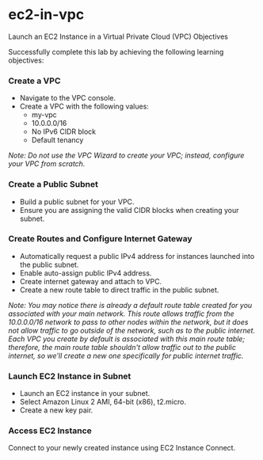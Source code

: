 # ec2-in-vpc
Launch an EC2 Instance in a Virtual Private Cloud (VPC)
Objectives

Successfully complete this lab by achieving the following learning objectives:

### Create a VPC

- Navigate to the VPC console.
- Create a VPC with the following values:
  - my-vpc
  - 10.0.0.0/16
  - No IPv6 CIDR block
  - Default tenancy

_Note: Do not use the VPC Wizard to create your VPC; instead, configure your VPC from scratch._

### Create a Public Subnet

- Build a public subnet for your VPC.
- Ensure you are assigning the valid CIDR blocks when creating your subnet.

### Create Routes and Configure Internet Gateway

- Automatically request a public IPv4 address for instances launched into the public subnet.
- Enable auto-assign public IPv4 address.
- Create internet gateway and attach to VPC.
- Create a new route table to direct traffic in the public subnet.

_Note: You may notice there is already a default route table created for you associated with your main network. This route allows traffic from the 10.0.0.0/16 network to pass to other nodes within the network, but it does not allow traffic to go outside of the network, such as to the public internet. Each VPC you create by default is associated with this main route table; therefore, the main route table shouldn't allow traffic out to the public internet, so we'll create a new one specifically for public internet traffic._

### Launch EC2 Instance in Subnet

- Launch an EC2 instance in your subnet.
- Select Amazon Linux 2 AMI, 64-bit (x86), t2.micro.
- Create a new key pair.

### Access EC2 Instance

Connect to your newly created instance using EC2 Instance Connect.
